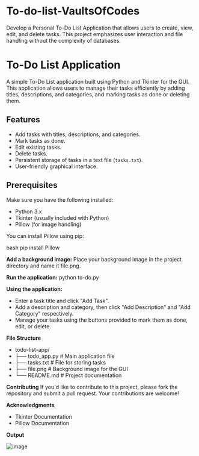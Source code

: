 # To-do-list-VaultsOfCodes
Develop a Personal To-Do List Application that allows users to create, view, edit, and delete tasks. This project emphasizes user interaction and file handling without the complexity of databases.
# To-Do List Application

A simple To-Do List application built using Python and Tkinter for the GUI. This application allows users to manage their tasks efficiently by adding titles, descriptions, and categories, and marking tasks as done or deleting them.

## Features

- Add tasks with titles, descriptions, and categories.
- Mark tasks as done.
- Edit existing tasks.
- Delete tasks.
- Persistent storage of tasks in a text file (`tasks.txt`).
- User-friendly graphical interface.

## Prerequisites

Make sure you have the following installed:

- Python 3.x
- Tkinter (usually included with Python)
- Pillow (for image handling)

You can install Pillow using pip:

bash
pip install Pillow

**Add a background image:**
Place your background image in the project directory and name it file.png.

**Run the application:**
python to-do.py

**Using the application:**
- Enter a task title and click "Add Task".
- Add a description and category, then click "Add Description" and "Add Category" respectively.
- Manage your tasks using the buttons provided to mark them as done, edit, or delete.

**File Structure**
- todo-list-app/
- ├── todo_app.py        # Main application file
- ├── tasks.txt          # File for storing tasks
- ├── file.png           # Background image for the GUI
- └── README.md          # Project documentation

**Contributing**
If you'd like to contribute to this project, please fork the repository and submit a pull request. Your contributions are welcome!

**Acknowledgments**
- Tkinter Documentation
- Pillow Documentation

**Output**


![image](https://github.com/user-attachments/assets/019636e5-a0f0-4ab1-92da-fa9ef8ae5c02)

